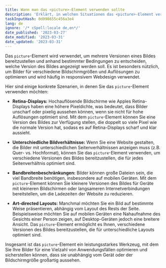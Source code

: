 ```yaml
---
title: Wann man das <picture>-Element verwenden sollte
description: 'Erklärt, in welchen Situationen das <picture>-Element verwendet werden sollte.'
taskInputHash: 0d098655c456a3e4
lang: de
ignore: '/* cSpell:locale de,en*/'
date_published: '2023-03-27'
date_modified: '2023-03-31'
date_updated: '2023-03-31'
---
```

Das `picture`-Element wird verwendet, um mehrere Versionen eines Bildes bereitzustellen und anhand bestimmter Bedingungen zu entscheiden, welche Version des Bildes angezeigt werden soll. Es ist besonders nützlich, um Bilder für verschiedene Bildschirmgrößen und Auflösungen zu optimieren und wird häufig in responsivem Webdesign verwendet.

Hier sind einige konkrete Szenarien, in denen Sie das `picture`-Element verwenden möchten:

* **Retina-Displays:** Hochauflösende Bildschirme wie Apples Retina-Displays haben eine höhere Pixeldichte, was bedeutet, dass Bilder unscharf oder pixelig aussehen können, wenn sie nicht für hohe Auflösungen optimiert sind. Mit dem `picture`-Element können Sie eine Version des Bildes zur Verfügung stellen, die doppelt so viele Pixel wie die normale Version hat, sodass es auf Retina-Displays scharf und klar aussieht.

* **Unterschiedliche Bildverhältnisse:** Wenn Sie eine Website gestalten, die Bilder mit unterschiedlichen Seitenverhältnissen anzeigen muss (z.B. Quer- vs. Hochformat), können Sie das `picture`-Element verwenden, um verschiedene Versionen des Bildes bereitzustellen, die für jedes Seitenverhältnis optimiert sind.

* **Bandbreitenbeschränkungen:** Bilder können große Dateien sein, die viel Bandbreite benötigen, insbesondere auf mobilen Geräten. Mit dem `picture`-Element können Sie kleinere Versionen des Bildes für Geräte mit kleineren Bildschirmen oder langsameren Internetverbindungen bereitstellen, um die Ladezeiten der Website zu reduzieren.

* **Art-directed Layouts:** Manchmal möchten Sie ein Bild auf bestimmte Weise präsentieren, abhängig vom Layout des Rests der Seite. Beispielsweise möchten Sie auf mobilen Geräten eine Nahaufnahme des Gesichts einer Person zeigen, auf Desktop-Geräten jedoch eine breitere Ansicht. Das `picture`-Element ermöglicht es Ihnen, verschiedene Versionen des Bildes bereitzustellen, die für unterschiedliche Layouts optimiert sind.

Insgesamt ist das `picture`-Element ein leistungsstarkes Werkzeug, mit dem Sie Ihre Bilder für eine Vielzahl von Anwendungsfällen optimieren und sicherstellen können, dass sie unabhängig vom Gerät oder der Bildschirmgröße großartig aussehen.
